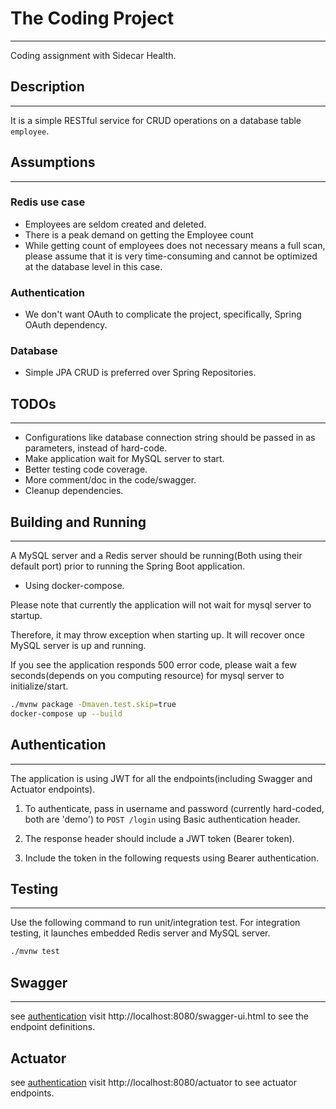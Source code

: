 # The Coding Project
---
Coding assignment with Sidecar Health.

## Description
---
It is a simple RESTful service for CRUD operations on a database table `employee`.

## Assumptions
---
### Redis use case
- Employees are seldom created and deleted.
- There is a peak demand on getting the Employee count
- While getting count of employees does not necessary means a full scan, please assume that it is very time-consuming and cannot be optimized at the database level in this case.

### Authentication
- We don't want OAuth to complicate the project, specifically, Spring OAuth dependency.

### Database
- Simple JPA CRUD is preferred over Spring Repositories.

## TODOs
---

- Configurations like database connection string should be passed in as parameters, instead of hard-code.
- Make application wait for MySQL server to start.
- Better testing code coverage.
- More comment/doc in the code/swagger.
- Cleanup dependencies.

## Building and Running
---
A MySQL server and a Redis server should be running(Both using their default port) prior to running the Spring Boot application.

- Using docker-compose.

Please note that currently the application will not wait for mysql server to startup.

Therefore, it may throw exception when starting up. It will recover once MySQL server is up and running.

If you see the application responds 500 error code, please wait a few seconds(depends on you computing resource) for mysql server to initialize/start.
```bash
./mvnw package -Dmaven.test.skip=true 
docker-compose up --build
```

## Authentication
---
The application is using JWT for all the endpoints(including Swagger and Actuator endpoints).

1. To authenticate, pass in username and password (currently hard-coded, both are 'demo') to ```POST /login``` using Basic authentication header.

2. The response header should include a JWT token (Bearer token).

3. Include the token in the following requests using Bearer authentication.

## Testing
---
Use the following command to run unit/integration test.
For integration testing, it launches embedded Redis server and MySQL server.
```bash
./mvnw test
```

## Swagger
---
see [authentication](#Authentication)
visit http://localhost:8080/swagger-ui.html to see the endpoint definitions.

## Actuator
see [authentication](#Authentication)
visit http://localhost:8080/actuator to see actuator endpoints.
